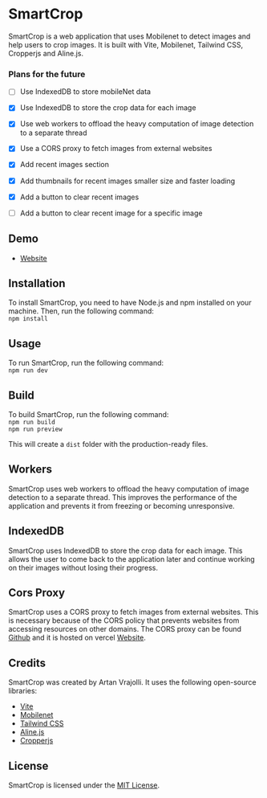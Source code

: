 # SmartCrop

SmartCrop is a web application that uses Mobilenet to detect images and help users to crop images. It is built with Vite, Mobilenet, Tailwind CSS, Cropperjs and Aline.js.



### Plans for the future ###
- [ ] Use IndexedDB to store mobileNet data
- [x] Use IndexedDB to store the crop data for each image
- [x] Use web workers to offload the heavy computation of image detection to a separate thread
- [x] Use a CORS proxy to fetch images from external websites
- [x] Add recent images section
- [x] Add thumbnails for recent images smaller size and faster loading
- [x] Add a button to clear recent images
- [ ] Add a button to clear recent image for a specific image

 


## Demo
- [Website](https://artanvrajolli.github.io/SmartCrop/)

## Installation

To install SmartCrop, you need to have Node.js and npm installed on your machine. Then, run the following command:  
```npm install```

## Usage

To run SmartCrop, run the following command:  
```npm run dev```

## Build
To build SmartCrop, run the following command:  
```npm run build```  
```npm run preview```


This will create a `dist` folder with the production-ready files.

## Workers
SmartCrop uses web workers to offload the heavy computation of image detection to a separate thread. This improves the performance of the application and prevents it from freezing or becoming unresponsive.
## IndexedDB
SmartCrop uses IndexedDB to store the crop data for each image. This allows the user to come back to the application later and continue working on their images without losing their progress.

## Cors Proxy
SmartCrop uses a CORS proxy to fetch images from external websites. This is necessary because of the CORS policy that prevents websites from accessing resources on other domains. The CORS proxy can be found [Github](https://github.com/artanvrajolli/CorsNova) and it is hosted on vercel [Website](https://corsnova.vercel.app/).

## Credits

SmartCrop was created by Artan Vrajolli. It uses the following open-source libraries:
- [Vite](https://vitejs.dev/)
- [Mobilenet](https://github.com/tensorflow/tfjs-models/tree/master/mobilenet)
- [Tailwind CSS](https://tailwindcss.com/)
- [Aline.js](https://github.com/PygmySlowLoris/aline)
- [Cropperjs](https://fengyuanchen.github.io/cropperjs/)

## License

SmartCrop is licensed under the [MIT License](LICENSE).



